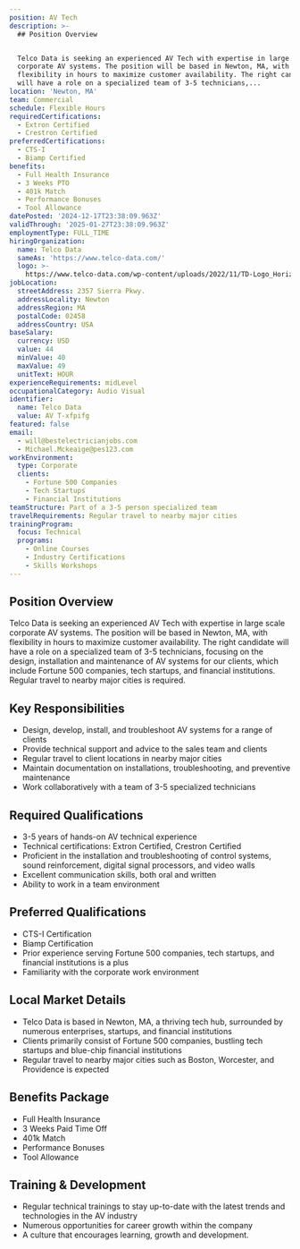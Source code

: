 ```yaml
---
position: AV Tech
description: >-
  ## Position Overview


  Telco Data is seeking an experienced AV Tech with expertise in large scale
  corporate AV systems. The position will be based in Newton, MA, with
  flexibility in hours to maximize customer availability. The right candidate
  will have a role on a specialized team of 3-5 technicians,...
location: 'Newton, MA'
team: Commercial
schedule: Flexible Hours
requiredCertifications:
  - Extron Certified
  - Crestron Certified
preferredCertifications:
  - CTS-I
  - Biamp Certified
benefits:
  - Full Health Insurance
  - 3 Weeks PTO
  - 401k Match
  - Performance Bonuses
  - Tool Allowance
datePosted: '2024-12-17T23:38:09.963Z'
validThrough: '2025-01-27T23:38:09.963Z'
employmentType: FULL_TIME
hiringOrganization:
  name: Telco Data
  sameAs: 'https://www.telco-data.com/'
  logo: >-
    https://www.telco-data.com/wp-content/uploads/2022/11/TD-Logo_Horizontal_Color.webp
jobLocation:
  streetAddress: 2357 Sierra Pkwy.
  addressLocality: Newton
  addressRegion: MA
  postalCode: 02458
  addressCountry: USA
baseSalary:
  currency: USD
  value: 44
  minValue: 40
  maxValue: 49
  unitText: HOUR
experienceRequirements: midLevel
occupationalCategory: Audio Visual
identifier:
  name: Telco Data
  value: AV T-xfpifg
featured: false
email:
  - will@bestelectricianjobs.com
  - Michael.Mckeaige@pes123.com
workEnvironment:
  type: Corporate
  clients:
    - Fortune 500 Companies
    - Tech Startups
    - Financial Institutions
teamStructure: Part of a 3-5 person specialized team
travelRequirements: Regular travel to nearby major cities
trainingProgram:
  focus: Technical
  programs:
    - Online Courses
    - Industry Certifications
    - Skills Workshops
---
```




## Position Overview

Telco Data is seeking an experienced AV Tech with expertise in large scale corporate AV systems. The position will be based in Newton, MA, with flexibility in hours to maximize customer availability. The right candidate will have a role on a specialized team of 3-5 technicians, focusing on the design, installation and maintenance of AV systems for our clients, which include Fortune 500 companies, tech startups, and financial institutions. Regular travel to nearby major cities is required. 

## Key Responsibilities
- Design, develop, install, and troubleshoot AV systems for a range of clients 
- Provide technical support and advice to the sales team and clients
- Regular travel to client locations in nearby major cities
- Maintain documentation on installations, troubleshooting, and preventive maintenance
- Work collaboratively with a team of 3-5 specialized technicians 

## Required Qualifications
- 3-5 years of hands-on AV technical experience 
- Technical certifications: Extron Certified, Crestron Certified
- Proficient in the installation and troubleshooting of control systems, sound reinforcement, digital signal processors, and video walls
- Excellent communication skills, both oral and written
- Ability to work in a team environment

## Preferred Qualifications
- CTS-I Certification
- Biamp Certification
- Prior experience serving Fortune 500 companies, tech startups, and financial institutions is a plus
- Familiarity with the corporate work environment

## Local Market Details
- Telco Data is based in Newton, MA, a thriving tech hub, surrounded by numerous enterprises, startups, and financial institutions
- Clients primarily consist of Fortune 500 companies, bustling tech startups and blue-chip financial institutions
- Regular travel to nearby major cities such as Boston, Worcester, and Providence is expected

## Benefits Package
- Full Health Insurance
- 3 Weeks Paid Time Off
- 401k Match
- Performance Bonuses
- Tool Allowance

## Training & Development
- Regular technical trainings to stay up-to-date with the latest trends and technologies in the AV industry
- Numerous opportunities for career growth within the company
- A culture that encourages learning, growth and development.
